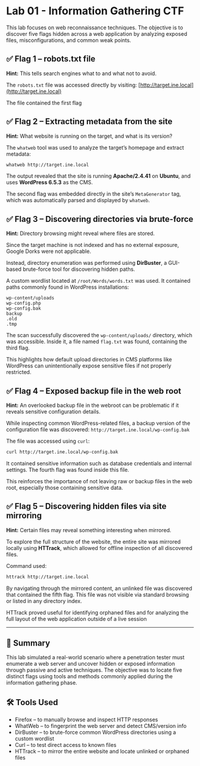 # Lab 01 - Information Gathering CTF

This lab focuses on web reconnaissance techniques. The objective is to discover five flags hidden across a web application by analyzing exposed files, misconfigurations, and common weak points.

## ✅ Flag 1 – robots.txt file
**Hint:** This tells search engines what to and what not to avoid.

The `robots.txt` file was accessed directly by visiting:
[http://target.ine.local](http://target.ine.local)

The file contained the first flag


## ✅ Flag 2 – Extracting metadata from the site
**Hint:** What website is running on the target, and what is its version?

The `whatweb` tool was used to analyze the target’s homepage and extract metadata:

```bash
whatweb http://target.ine.local
```

The output revealed that the site is running **Apache/2.4.41** on **Ubuntu**, and uses **WordPress 6.5.3** as the CMS.

The second flag was embedded directly in the site’s `MetaGenerator` tag, which was automatically parsed and displayed by `whatweb`.


## ✅ Flag 3 – Discovering directories via brute-force
**Hint:** Directory browsing might reveal where files are stored.

Since the target machine is not indexed and has no external exposure, Google Dorks were not applicable.

Instead, directory enumeration was performed using **DirBuster**, a GUI-based brute-force tool for discovering hidden paths.

A custom wordlist located at `/root/Words/words.txt` was used. It contained paths commonly found in WordPress installations:

```wp-content
wp-content/uploads
wp-config.php
wp-config.bak
backup
.old
.tmp
```

The scan successfully discovered the `wp-content/uploads/` directory, which was accessible. Inside it, a file named `flag.txt` was found, containing the third flag.

This highlights how default upload directories in CMS platforms like WordPress can unintentionally expose sensitive files if not properly restricted.


## ✅ Flag 4 – Exposed backup file in the web root
**Hint:** An overlooked backup file in the webroot can be problematic if it reveals sensitive configuration details.

While inspecting common WordPress-related files, a backup version of the configuration file was discovered:
`http://target.ine.local/wp-config.bak`

The file was accessed using `curl`:
```bash
curl http://target.ine.local/wp-config.bak
```
It contained sensitive information such as database credentials and internal settings. The fourth flag was found inside this file.

This reinforces the importance of not leaving raw or backup files in the web root, especially those containing sensitive data.


## ✅ Flag 5 – Discovering hidden files via site mirroring
**Hint:** Certain files may reveal something interesting when mirrored.

To explore the full structure of the website, the entire site was mirrored locally using **HTTrack**, which allowed for offline inspection of all discovered files.

Command used:

```bash
httrack http://target.ine.local
```

By navigating through the mirrored content, an unlinked file was discovered that contained the fifth flag. This file was not visible via standard browsing or listed in any directory index.

HTTrack proved useful for identifying orphaned files and for analyzing the full layout of the web application outside of a live session



---
## 📝 Summary

This lab simulated a real-world scenario where a penetration tester must enumerate a web server and uncover hidden or exposed information through passive and active techniques. The objective was to locate five distinct flags using tools and methods commonly applied during the information gathering phase.


## 🛠️ Tools Used

- Firefox – to manually browse and inspect HTTP responses
- WhatWeb – to fingerprint the web server and detect CMS/version info
- DirBuster – to brute-force common WordPress directories using a custom wordlist
- Curl – to test direct access to known files
- HTTrack – to mirror the entire website and locate unlinked or orphaned files
